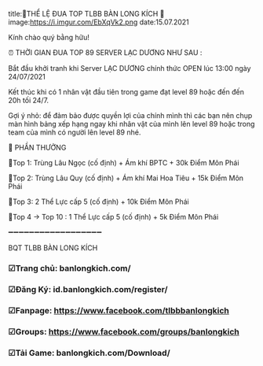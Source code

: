 title:🔔THỂ LỆ ĐUA TOP TLBB BÀN LONG KÍCH 🔔
image:https://i.imgur.com/EbXqVk2.png
date:15.07.2021

Kính chào quý bằng hữu!

⏰ THỜI GIAN ĐUA TOP 89 SERVER LẠC DƯƠNG NHƯ SAU :

Bắt đầu khởi tranh khi Server LẠC DƯƠNG chính thức OPEN lúc 13:00 ngày 24/07/2021

Kết thúc khi có 1 nhân vật đầu tiên trong game đạt level 89 hoặc đến đến 20h tối 24/7.

Gợi ý nhỏ: để đảm bảo được quyền lợi của chính mình thì các bạn nên chụp màn hình bảng xếp hạng ngay khi nhân vật của mình lên level 89 hoặc trong team của mình có người lên level 89 nhé.

🔔 PHẦN THƯỞNG

💎Top 1: Trùng Lâu Ngọc (cố định) + Ám khí BPTC + 30k Điểm Môn Phái

💎Top 2: Trùng Lâu Quy (cố định) + Ám khí Mai Hoa Tiêu + 15k Điểm Môn Phái

💎Top 3: 2 Thể Lực cấp 5 (cố định) + 10k Điểm Môn Phái

💎Top 4 -> Top 10 : 1 Thể Lực cấp 5 (cố định) + 5k Điểm Môn Phái

➖➖➖➖➖➖➖➖➖➖➖➖➖➖➖➖➖➖

BQT TLBB BÀN LONG KÍCH

### ☑Trang chủ: banlongkich.com/

### ☑Đăng Ký: id.banlongkich.com/register/

### ☑Fanpage: https://www.facebook.com/tlbbbanlongkich

### ☑Groups: https://www.facebook.com/groups/banlongkich

### ☑Tải Game: banlongkich.com/Download/
